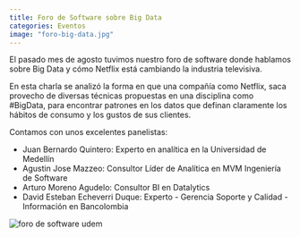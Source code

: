 ```yaml
---
title: Foro de Software sobre Big Data
categories: Eventos
image: "foro-big-data.jpg"
---
```

El pasado mes de agosto tuvimos nuestro foro de software donde hablamos sobre Big Data y cómo Netflix está cambiando la industria televisiva.

En esta charla se analizó la forma en que una compañía como Netflix, saca provecho de diversas técnicas propuestas en una disciplina como #BigData, para encontrar patrones en los datos que definan claramente los hábitos de consumo y los gustos de sus clientes.


Contamos con unos excelentes panelistas:
- Juan Bernardo Quintero: Experto en analítica en la Universidad de Medellín
- Agustin Jose Mazzeo: Consultor Líder de Analítica en MVM Ingeniería de Software
- Arturo Moreno Agudelo: Consultor BI en Datalytics
- David Esteban Echeverri Duque: Experto - Gerencia Soporte y Calidad - Información en Bancolombia

![foro de software udem](https://scontent.feoh3-1.fna.fbcdn.net/v/t1.0-9/20993037_1912839522374795_6471529134107632565_n.jpg?oh=d104eea77f3cf97b7c5eef9e7ef3aeda&oe=5A532E3E)
